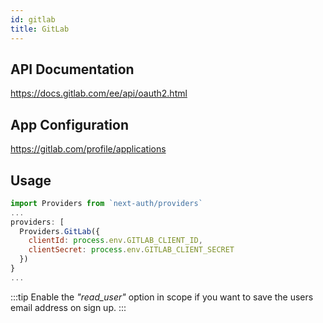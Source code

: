 ```yaml
---
id: gitlab
title: GitLab
---
```


## API Documentation

https://docs.gitlab.com/ee/api/oauth2.html

## App Configuration

https://gitlab.com/profile/applications

## Usage

```js
import Providers from `next-auth/providers`
...
providers: [
  Providers.GitLab({
    clientId: process.env.GITLAB_CLIENT_ID,
    clientSecret: process.env.GITLAB_CLIENT_SECRET
  })
}
...
```
:::tip
Enable the *"read_user"* option in scope if you want to save the users email address on sign up.
:::
